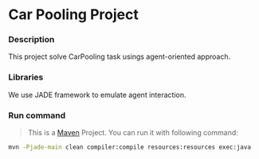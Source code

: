 # Car Pooling Project
### Description
This project solve CarPooling task usings agent-oriented approach.

### Libraries
We use JADE framework to emulate agent interaction.


### Run command
> This is a [Maven](https://maven.apache.org/) Project. You can run it with following command:
```sh
mvn -Pjade-main clean compiler:compile resources:resources exec:java
```
